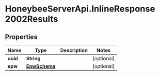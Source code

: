 # HoneybeeServerApi.InlineResponse2002Results

## Properties
Name | Type | Description | Notes
------------ | ------------- | ------------- | -------------
**uuid** | **String** |  | [optional] 
**epw** | [**EpwSchema**](EpwSchema.md) |  | [optional] 


